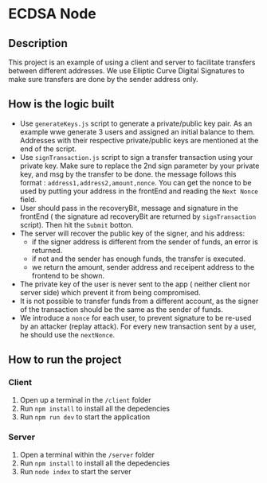 # ECDSA Node

## Description

This project is an example of using a client and server to facilitate transfers between different addresses. We use Elliptic Curve Digital Signatures to make sure transfers are done by the sender address only.

## How is the logic built

- Use `generateKeys.js` script to generate a private/public key pair. As an example wwe generate 3 users and assigned an initial balance to them. Addresses with their respective private/public keys are mentioned at the end of the script.
- Use `signTransaction.js` script to sign a transfer transaction using your private key. Make sure to replace the 2nd sign parameter by your private key, and msg by the transfer to be done. the message follows this format : `address1,address2,amount,nonce`. You can get the nonce to be used by putting your address in the frontEnd and reading the `Next Nonce` field.
- User should pass in the recoveryBit, message and signature in the frontEnd ( the signature ad recoveryBit are returned by `signTransaction` script). Then hit the `Submit` botton.
- The server will recover the public key of the signer, and his address:
  - if the signer address is different from the sender of funds, an error is returned.
  - if not and the sender has enough funds, the transfer is executed.
  - we return the amount, sender address and receipent address to the frontend to be shown.
- The private key of the user is never sent to the app ( neither client nor server side) which prevent it from being compromised.
- It is not possible to transfer funds from a different account, as the signer of the transaction should be the same as the sender of funds.
- We introduce a `nonce` for each user, to prevent signature to be re-used by an attacker (replay attack). For every new transaction sent by a user, he should use the `nextNonce`.

## How to run the project

### Client

1. Open up a terminal in the `/client` folder
2. Run `npm install` to install all the depedencies
3. Run `npm run dev` to start the application

### Server

1. Open a terminal within the `/server` folder
2. Run `npm install` to install all the depedencies
3. Run `node index` to start the server
